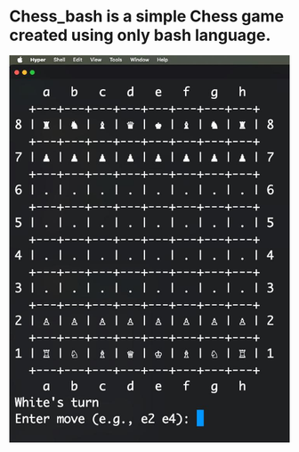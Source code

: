 # Chess_bash is a simple Chess game created using only bash language.
![screenshot](screenshot.jpeg)
